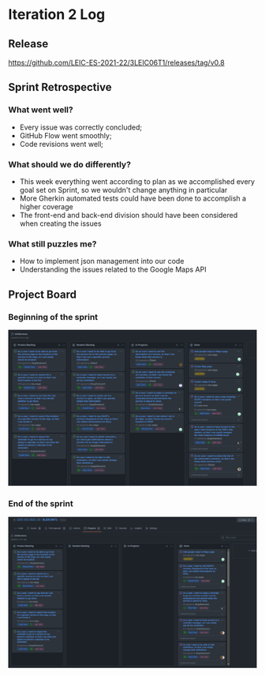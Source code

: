 # Iteration 2 Log

## Release

https://github.com/LEIC-ES-2021-22/3LEIC06T1/releases/tag/v0.8

## Sprint Retrospective

### What went well?
- Every issue was correctly concluded;
- GitHub Flow went smoothly;
- Code revisions went well;

### What should we do differently?
- This week everything went according to plan as we accomplished every goal set on Sprint, so we wouldn't change anything in particular
- More Gherkin automated tests could have been done to accomplish a higher coverage
- The front-end and back-end division should have been considered when creating the issues

### What still puzzles me?

- How to implement json management into our code
- Understanding the issues related to the Google Maps API

## Project Board

### Beginning of the sprint

![Iteration Board](/images/iteration2boardbegin.png)

### End of the sprint

![Iteration Board](/images/iteration2board.png)

